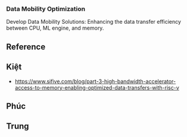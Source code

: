 ### Data Mobility Optimization
Develop Data Mobility Solutions: Enhancing the data transfer efficiency between CPU, ML engine, and memory.
## Reference 

## Kiệt 
- https://www.sifive.com/blog/part-3-high-bandwidth-accelerator-access-to-memory-enabling-optimized-data-transfers-with-risc-v
  
## Phúc 
## Trung 